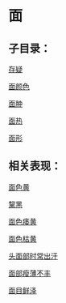 # 面## 子目录：[存疑](https://www.gmzyjc.com/read/biaoxian/cat_存疑.md)[面颜色](https://www.gmzyjc.com/read/biaoxian/cat_面颜色.md)[面肿](https://www.gmzyjc.com/read/biaoxian/cat_面肿.md)[面热](https://www.gmzyjc.com/read/biaoxian/cat_面热.md)[面形](https://www.gmzyjc.com/read/biaoxian/cat_面形.md)## 相关表现： [面色黄](https://www.gmzyjc.com/search/result?wd=面色黄)[黧黑](https://www.gmzyjc.com/search/result?wd=黧黑)[面色痿黄](https://www.gmzyjc.com/search/result?wd=面色痿黄)[面色枯黄](https://www.gmzyjc.com/search/result?wd=面色枯黄)[头面部时常出汗](https://www.gmzyjc.com/search/result?wd=头面部时常出汗)[面部瘦薄不丰](https://www.gmzyjc.com/search/result?wd=面部瘦薄不丰)[面目鲜泽](https://www.gmzyjc.com/search/result?wd=面目鲜泽)